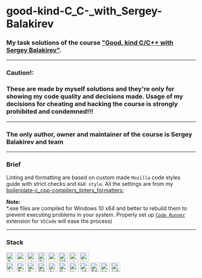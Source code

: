 # good-kind-C_C-\_with_Sergey-Balakirev

### My task solutions of the course ["Good, kind C/C++ with Sergey Balakirev"](https://stepik.org/course/193691/syllabus).

---

### **Caution!**:

### These are made by myself solutions and they're only for showing my code quality and decisions made. Usage of my decisions for cheating and hacking the course is strongly prohibited and condemned!!!

---

### The only author, owner and maintainer of the course is **Sergey Balakirev and team**

---

### Brief

Linting and formatting are based on custom made `Mozilla` code styles guide with strict checks and `K&R style`. All the settings are from my [boilerplate-c_cpp-compilers_linters_formatters](https://github.com/Dmitriy-Frostoff/boilerplate-c_cpp-compilers_linters_formatters);

**Note:**  
\*.exe files are compiled for Windows 10 x64 and better to rebuild them to prevent executing problems in your system. Properly set up [`Code Runner`](https://marketplace.visualstudio.com/items?itemName=formulahendry.code-runner) extension for `VSCode` will ease the process)

---

### Stack

<div>
    <img src="https://img.shields.io/badge/-C-%23090909?style=for-the-badge&logo=C&logoColor=blue" height="24" alt="C badge">
    <img src="https://img.shields.io/badge/-c++-%23090909?style=for-the-badge&logo=c&logoColor=blue" height="24" alt="c++ badge">
    <img src="https://img.shields.io/badge/-clang--tidy-%23090909?style=for-the-badge&logo=clang-tidy" height="24" alt="clang-tidy badge">
    <img src="https://img.shields.io/badge/-clang--format-%23090909?style=for-the-badge&logo=clang-format" height="24" alt="Clang-format badge">
    <img src="https://img.shields.io/badge/-mozilla--custom-%23090909?style=for-the-badge&logo=mozilla--custom" height="24" alt="mozilla-custom badge">
    <img src="https://img.shields.io/badge/-K&R--style-%23090909?style=for-the-badge&logo=K&R--style" height="24" alt="K&R-style badge">
    <img src="https://img.shields.io/badge/-clangd-%23090909?style=for-the-badge&logo=clangd" height="24" alt="clangd badge">
    <img src="https://img.shields.io/badge/-doxygen-%23090909?style=for-the-badge&logo=doxygen" height="24" alt="doxygen badge">
  </div>
  <div>
    <img src="https://img.shields.io/badge/-javascript-%23090909?style=for-the-badge&logo=javascript" height="24" alt="JavaScript badge">
    <img src="https://img.shields.io/badge/-typescript-%23090909?style=for-the-badge&logo=typescript" height="24" alt="TypeScript badge">
    <img src="https://img.shields.io/badge/-execa-%23090909?style=for-the-badge&logo=execa" height="24" alt="Execa badge">
    <img src="https://img.shields.io/badge/-ESLint-%23090909?style=for-the-badge&logo=ESLint&logoColor=341BAB" height="24" alt="ESLint badge">
    <img src="https://img.shields.io/badge/-Airbnb-%23090909?style=for-the-badge&logo=Airbnb&logoColor=23ff5a5f" height="24" alt="Airbnb badge">
    <img src="https://img.shields.io/badge/-prettier-%23090909?style=for-the-badge&logo=prettier&logoColor=F7BA3E" height="24" alt="Prettier badge">
    <img src="https://img.shields.io/badge/Husky-%23090909?style=for-the-badge&logo=furrynetwork&logoColor=F05032" height="24" alt="Husky badge">
    <img src="https://img.shields.io/badge/JSDoc-%23090909.svg?style=for-the-badge&logo=JSDoc&logoColor=white&logoColor=%23E34234" height="24" alt="JSDoc badge">
    <img src="https://img.shields.io/badge/TSDoc-%23090909.svg?style=for-the-badge&logo=TSDoc&logoColor=white&logoColor=%23E34234" height="24" alt="TSDoc badge">
    <img src="https://img.shields.io/badge/Markdown-%23090909.svg?style=for-the-badge&logo=Markdown&logoColor=white&logoColor=%23E34234" height="24" alt="Markdown badge">
    <img src="https://img.shields.io/badge/Visual%20Studio%20Code-%23090909?style=for-the-badge&logo=visual%20studio%20code&logoColor=%231572B6" height="24" alt="VSCode badge">
  </div>
